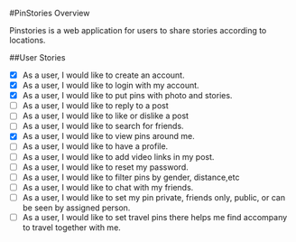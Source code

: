 #PinStories Overview

Pinstories is a web application for users to share stories according to locations.

##User Stories
- [X] As a user, I would like to create an account.
- [X] As a user, I would like to login with my account.
- [X] As a user, I would like to put pins with photo and stories.
- [ ] As a user, I would like to reply to a post
- [ ] As a user, I would like to like or dislike a post
- [ ] As a user, I would like to search for friends.
- [X] As a user, I would like to view pins around me.
- [ ] As a user, I would like to have a profile.
- [ ] As a user, I would like to add video links in my post.
- [ ] As a user, I would like to reset my password.
- [ ] As a user, I would like to filter pins by gender, distance,etc
- [ ] As a user, I would like to chat with my friends.
- [ ] As a user, I would like to set my pin private, friends only, public, or can be seen by assigned person.
- [ ] As a user, I would like to set travel pins there helps me find accompany to travel together with me.

